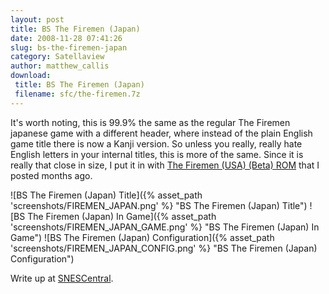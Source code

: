 ```yaml
---
layout: post
title: BS The Firemen (Japan)
date: 2008-11-28 07:41:26
slug: bs-the-firemen-japan
category: Satellaview
author: matthew_callis
download:
 title: BS The Firemen (Japan)
 filename: sfc/the-firemen.7z
---
```


It's worth noting, this is 99.9% the same as the regular The Firemen japanese game with a different header, where instead of the plain English game title there is now a Kanji version. So unless you really, really hate English letters in your internal titles, this is more of the same. Since it is really that close in size, I put it in with [The Firemen (USA) (Beta) ROM](/the-firemen-usa-beta/ "The Firemen (USA) (Beta) ROM") that I posted months ago.

![BS The Firemen (Japan) Title]({% asset_path 'screenshots/FIREMEN_JAPAN.png' %} "BS The Firemen (Japan) Title")
![BS The Firemen (Japan) In Game]({% asset_path 'screenshots/FIREMEN_JAPAN_GAME.png' %} "BS The Firemen (Japan) In Game")
![BS The Firemen (Japan) Configuration]({% asset_path 'screenshots/FIREMEN_JAPAN_CONFIG.png' %} "BS The Firemen (Japan) Configuration")

Write up at [SNESCentral](http://www.snescentral.com/review.php?id=0829&num=0&fancy=yes&article=proto).

